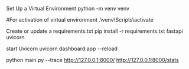  Set Up a Virtual Environment
python -m venv venv

#For activation of virtual environment
.\venv\Scripts\activate

Create or update a requirements.txt
pip install -r requirements.txt
fastapi
uvicorn

start Uvicorn
uvicorn dashboard:app --reload

python main.py --trace
http://127.0.0.1:8000/
http://127.0.0.1:8000/stats